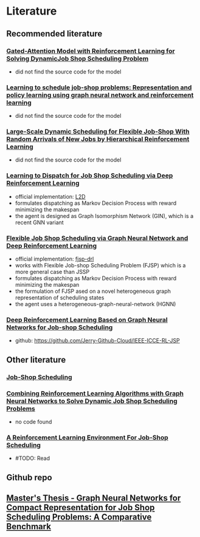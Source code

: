 # Literature

## Recommended literature

### [Gated-Attention Model with Reinforcement Learning for Solving DynamicJob Shop Scheduling Problem](https://onlinelibrary.wiley.com/doi/epdf/10.1002/tee.23788)

- did not find the source code for the model

### [Learning to schedule job-shop problems: Representation and policy learning using graph neural network and reinforcement learning](https://arxiv.org/abs/2106.01086)

- did not find the source code for the model

### [Large-Scale Dynamic Scheduling for Flexible Job-Shop With Random Arrivals of New Jobs by Hierarchical Reinforcement Learning](https://ieeexplore.ieee.org/document/10114974)

- did not find the source code for the model

### [Learning to Dispatch for Job Shop Scheduling via Deep Reinforcement Learning](https://browse.arxiv.org/pdf/2010.12367.pdf)

- official implementation: [L2D](models/L2D/)
- formulates dispatching as Markov Decision Process with reward minimizing the makespan
- the agent is designed as Graph Isomorphism Network (GIN), which is a recent GNN variant

### [Flexible Job Shop Scheduling via Graph Neural Network and Deep Reinforcement Learning](https://ieeexplore.ieee.org/document/9826438)

- official implementation: [fjsp-drl](models/fjsp-drl/)
- works with Flexible Job-shop Scheduling Problem (FJSP) which is a more general case than JSSP
- formulates dispatching as Markov Decision Process with reward minimizing the makespan
- the formulation of FJSP ased on a novel heterogeneous graph representation of scheduling states
- the agent uses a heterogeneous-graph-neural-network (HGNN)

### [Deep Reinforcement Learning Based on Graph Neural Networks for Job-shop Scheduling](https://ieeexplore.ieee.org/abstract/document/10226873)

- github: https://github.com/Jerry-Github-Cloud/IEEE-ICCE-RL-JSP

## Other literature

### [Job-Shop Scheduling](https://www.researchgate.net/publication/2244529_Job-Shop_Scheduling)

### [Combining Reinforcement Learning Algorithms with Graph Neural Networks to Solve Dynamic Job Shop Scheduling Problems](https://www.researchgate.net/publication/370959257_Combining_Reinforcement_Learning_Algorithms_with_Graph_Neural_Networks_to_Solve_Dynamic_Job_Shop_Scheduling_Problems)

- no code found

### [A Reinforcement Learning Environment For Job-Shop Scheduling](https://browse.arxiv.org/pdf/2104.03760.pdf)

- #TODO: Read

## Github repo

## [Master's Thesis - Graph Neural Networks for Compact Representation for Job Shop Scheduling Problems: A Comparative Benchmark](https://github.com/MattJud/gnn_jssp)